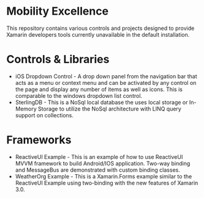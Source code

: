 Mobility Excellence
===================

This repository contains various controls and projects designed to provide Xamarin developers tools currently unavailable in the default installation.

# Controls & Libraries

- iOS Dropdown Control - A drop down panel from the navigation bar that acts as a menu or context menu and can be activated by any   control on the page and display any number of items as well as icons.  This is comparable to the windows dropdown list control.
- SterlingDB - This is a NoSql local database the uses local storage or In-Memory Storage to utilize the NoSql architecture with     LINQ query support on collections.

# Frameworks

- ReactiveUI Example - This is an example of how to use ReactiveUI MVVM framework to build Android/IOS application. Two-way binding and MessageBus are demonstrated with custom binding classes.
- WeatherOrg Example - This is a Xamarin.Forms example similar to the ReactiveUI Example using two-binding with the new features of Xamarin 3.0.

